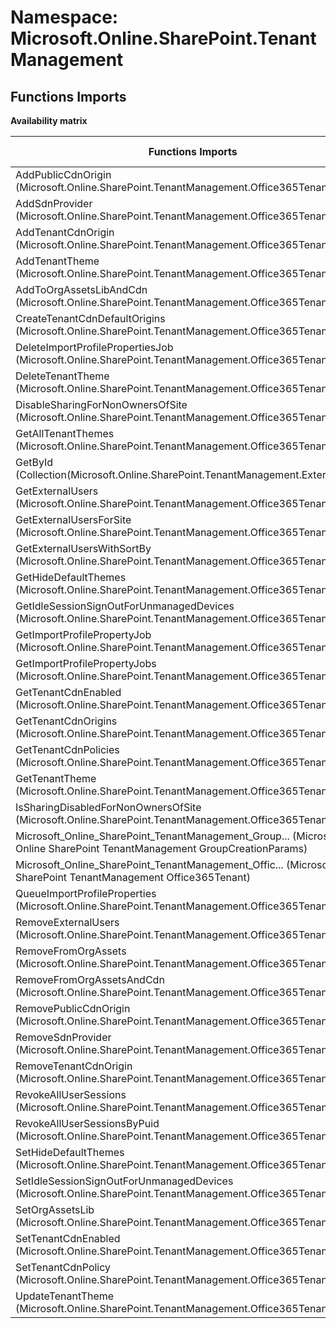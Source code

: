 # Namespace: Microsoft.Online.SharePoint.TenantManagement

## Functions Imports

**Availability matrix**

Functions Imports | SPO | SP 2019 | SP 2016 | SP 2013
----------|:---:|:-------:|:-------:|:-------
AddPublicCdnOrigin (Microsoft.Online.SharePoint.TenantManagement.Office365Tenant) | ✅ | ❌ | ❌ | ❌
AddSdnProvider (Microsoft.Online.SharePoint.TenantManagement.Office365Tenant) | ✅ | ❌ | ❌ | ❌
AddTenantCdnOrigin (Microsoft.Online.SharePoint.TenantManagement.Office365Tenant) | ✅ | ❌ | ❌ | ❌
AddTenantTheme (Microsoft.Online.SharePoint.TenantManagement.Office365Tenant) | ✅ | ❌ | ❌ | ❌
AddToOrgAssetsLibAndCdn (Microsoft.Online.SharePoint.TenantManagement.Office365Tenant) | ✅ | ❌ | ❌ | ❌
CreateTenantCdnDefaultOrigins (Microsoft.Online.SharePoint.TenantManagement.Office365Tenant) | ✅ | ❌ | ❌ | ❌
DeleteImportProfilePropertiesJob (Microsoft.Online.SharePoint.TenantManagement.Office365Tenant) | ✅ | ❌ | ❌ | ❌
DeleteTenantTheme (Microsoft.Online.SharePoint.TenantManagement.Office365Tenant) | ✅ | ❌ | ❌ | ❌
DisableSharingForNonOwnersOfSite (Microsoft.Online.SharePoint.TenantManagement.Office365Tenant) | ✅ | ❌ | ❌ | ❌
GetAllTenantThemes (Microsoft.Online.SharePoint.TenantManagement.Office365Tenant) | ✅ | ❌ | ❌ | ❌
GetById (Collection(Microsoft.Online.SharePoint.TenantManagement.ExternalUser)) | ✅ | ❌ | ❌ | ❌
GetExternalUsers (Microsoft.Online.SharePoint.TenantManagement.Office365Tenant) | ✅ | ❌ | ❌ | ❌
GetExternalUsersForSite (Microsoft.Online.SharePoint.TenantManagement.Office365Tenant) | ✅ | ❌ | ❌ | ❌
GetExternalUsersWithSortBy (Microsoft.Online.SharePoint.TenantManagement.Office365Tenant) | ✅ | ❌ | ❌ | ❌
GetHideDefaultThemes (Microsoft.Online.SharePoint.TenantManagement.Office365Tenant) | ✅ | ❌ | ❌ | ❌
GetIdleSessionSignOutForUnmanagedDevices (Microsoft.Online.SharePoint.TenantManagement.Office365Tenant) | ✅ | ❌ | ❌ | ❌
GetImportProfilePropertyJob (Microsoft.Online.SharePoint.TenantManagement.Office365Tenant) | ✅ | ❌ | ❌ | ❌
GetImportProfilePropertyJobs (Microsoft.Online.SharePoint.TenantManagement.Office365Tenant) | ✅ | ❌ | ❌ | ❌
GetTenantCdnEnabled (Microsoft.Online.SharePoint.TenantManagement.Office365Tenant) | ✅ | ❌ | ❌ | ❌
GetTenantCdnOrigins (Microsoft.Online.SharePoint.TenantManagement.Office365Tenant) | ✅ | ❌ | ❌ | ❌
GetTenantCdnPolicies (Microsoft.Online.SharePoint.TenantManagement.Office365Tenant) | ✅ | ❌ | ❌ | ❌
GetTenantTheme (Microsoft.Online.SharePoint.TenantManagement.Office365Tenant) | ✅ | ❌ | ❌ | ❌
IsSharingDisabledForNonOwnersOfSite (Microsoft.Online.SharePoint.TenantManagement.Office365Tenant) | ✅ | ❌ | ❌ | ❌
<span title="Microsoft_Online_SharePoint_TenantManagement_GroupCreationParams">Microsoft_Online_SharePoint_TenantManagement_Group...</span> (Microsoft Online SharePoint TenantManagement GroupCreationParams) | ✅ | ❌ | ❌ | ❌
<span title="Microsoft_Online_SharePoint_TenantManagement_Office365Tenant">Microsoft_Online_SharePoint_TenantManagement_Offic...</span> (Microsoft Online SharePoint TenantManagement Office365Tenant) | ✅ | ❌ | ❌ | ❌
QueueImportProfileProperties (Microsoft.Online.SharePoint.TenantManagement.Office365Tenant) | ✅ | ❌ | ❌ | ❌
RemoveExternalUsers (Microsoft.Online.SharePoint.TenantManagement.Office365Tenant) | ✅ | ❌ | ❌ | ❌
RemoveFromOrgAssets (Microsoft.Online.SharePoint.TenantManagement.Office365Tenant) | ✅ | ❌ | ❌ | ❌
RemoveFromOrgAssetsAndCdn (Microsoft.Online.SharePoint.TenantManagement.Office365Tenant) | ✅ | ❌ | ❌ | ❌
RemovePublicCdnOrigin (Microsoft.Online.SharePoint.TenantManagement.Office365Tenant) | ✅ | ❌ | ❌ | ❌
RemoveSdnProvider (Microsoft.Online.SharePoint.TenantManagement.Office365Tenant) | ✅ | ❌ | ❌ | ❌
RemoveTenantCdnOrigin (Microsoft.Online.SharePoint.TenantManagement.Office365Tenant) | ✅ | ❌ | ❌ | ❌
RevokeAllUserSessions (Microsoft.Online.SharePoint.TenantManagement.Office365Tenant) | ✅ | ❌ | ❌ | ❌
RevokeAllUserSessionsByPuid (Microsoft.Online.SharePoint.TenantManagement.Office365Tenant) | ✅ | ❌ | ❌ | ❌
SetHideDefaultThemes (Microsoft.Online.SharePoint.TenantManagement.Office365Tenant) | ✅ | ❌ | ❌ | ❌
SetIdleSessionSignOutForUnmanagedDevices (Microsoft.Online.SharePoint.TenantManagement.Office365Tenant) | ✅ | ❌ | ❌ | ❌
SetOrgAssetsLib (Microsoft.Online.SharePoint.TenantManagement.Office365Tenant) | ✅ | ❌ | ❌ | ❌
SetTenantCdnEnabled (Microsoft.Online.SharePoint.TenantManagement.Office365Tenant) | ✅ | ❌ | ❌ | ❌
SetTenantCdnPolicy (Microsoft.Online.SharePoint.TenantManagement.Office365Tenant) | ✅ | ❌ | ❌ | ❌
UpdateTenantTheme (Microsoft.Online.SharePoint.TenantManagement.Office365Tenant) | ✅ | ❌ | ❌ | ❌
